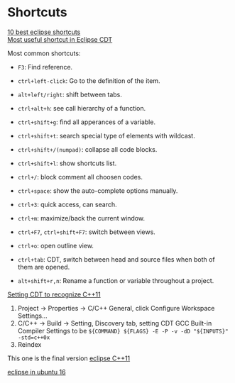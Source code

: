 # Shortcuts
[10 best eclipse shortcuts](https://dzone.com/articles/10-best-eclipse-shortcuts)  
[Most useful shortcut in Eclipse CDT](http://stackoverflow.com/questions/1266862/most-useful-shortcut-in-eclipse-cdt)  

Most common shortcuts:  
- `F3`: Find reference.  
- `ctrl+left-click`: Go to the definition of the item.  
- `alt+left/right`: shift between tabs.  
- `ctrl+alt+h`: see call hierarchy of a function.  
- `ctrl+shift+g`: find all apperances of a variable.  
- `ctrl+shift+t`: search special type of elements with wildcast.  
- `ctrl+shift+/(numpad)`: collapse all code blocks.  

- `ctrl+shift+l`: show shortcuts list.  
- `ctrl+/`: block comment all choosen codes.  
- `ctrl+space`: show the auto-complete options manually.  
- `ctrl+3`: quick access, can search.  
- `ctrl+m`: maximize/back the current window.  
- `ctrl+F7`, `ctrl+shift+F7`: switch between views.  
- `ctrl+o`: open outline view.  
- `ctrl+tab`: CDT, switch between head and source files when both of them are opened.  
- `alt+shift+r,n`: Rename a function or variable throughout a project.  

[Setting CDT to recognize C++11](http://wiki.eclipse.org/CDT/User/FAQ#CDT_does_not_recognize_C.2B.2B11_features)
1. Project -> Properties -> C/C++ General, click Configure Workspace Settings...
2. C/C++ -> Build -> Setting, Discovery tab, setting CDT GCC Built-in Compiler Settings to be `${COMMAND} ${FLAGS} -E -P -v -dD "${INPUTS}" -std=c++0x`
3. Reindex

This one is the final version [eclipse C++11](http://stackoverflow.com/questions/8312854/eclipse-indexer-cant-resolve-shared-ptr)

[eclipse in ubuntu 16](http://askubuntu.com/questions/761604/eclipse-not-working-in-16-04)

